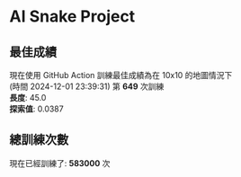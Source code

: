 
# AI Snake Project

## **最佳成績**



















































































現在使用 GitHub Action 訓練最佳成績為在 10x10 的地圖情況下  
(時間 2024-12-01 23:39:31) 第 **649** 次訓練  
**長度**: 45.0  
**探索值**: 0.0387







































































































































































## 總訓練次數
現在已經訓練了: **583000** 次
